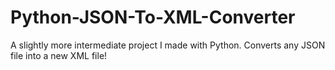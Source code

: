 # Python-JSON-To-XML-Converter
A slightly more intermediate project I made with Python. Converts any JSON file into a new XML file!
